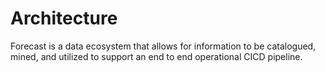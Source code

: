 Architecture
===========
Forecast is a data ecosystem that allows for information to be catalogued, mined, and utilized to support an end to end operational CICD pipeline.
